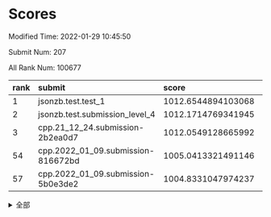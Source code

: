 # Scores

Modified Time: 2022-01-29 10:45:50

Submit Num: 207

All Rank Num: 100677

| rank |               submit               |       score        |       sigma        | pk_num |
| :--- | :--------------------------------- | :----------------- | :----------------- | :----- |
| 1    | jsonzb.test.test_1                 | 1012.6544894103068 | 0.7923505796715525 | 1946   |
| 2    | jsonzb.test.submission_level_4     | 1012.1714769341945 | 0.7819616700148725 | 1946   |
| 3    | cpp.21_12_24.submission-2b2ea0d7   | 1012.0549128665992 | 0.7653950471988631 | 1940   |
| 54   | cpp.2022_01_09.submission-816672bd | 1005.0413321491146 | 0.7221858472847812 | 1947   |
| 57   | cpp.2022_01_09.submission-5b0e3de2 | 1004.8331047974237 | 0.707323819586999  | 1948   |


<details>
<summary>全部</summary>

| rank |                 submit                 |       score        |       sigma        | pk_num |
| :--- | :------------------------------------- | :----------------- | :----------------- | :----- |
| 1    | jsonzb.test.test_1                     | 1012.6544894103068 | 0.7923505796715525 | 1946   |
| 2    | jsonzb.test.submission_level_4         | 1012.1714769341945 | 0.7819616700148725 | 1946   |
| 3    | cpp.21_12_24.submission-2b2ea0d7       | 1012.0549128665992 | 0.7653950471988631 | 1940   |
| 4    | gobigger.level_3.submission_level_3_24 | 1011.3284597876286 | 0.7682459542914062 | 1944   |
| 5    | gobigger.level_3.submission_level_3_6  | 1011.2575426642514 | 0.7768369250231514 | 1947   |
| 6    | gobigger.level_3.submission_level_3_19 | 1011.1109757241196 | 0.7611179461857626 | 1949   |
| 7    | gobigger.level_3.submission_level_3_2  | 1010.9794268591803 | 0.7635870677134143 | 1945   |
| 8    | gobigger.level_3.submission_level_3_18 | 1010.9317198080339 | 0.768598605315819  | 1945   |
| 9    | gobigger.level_3.submission_level_3_49 | 1010.7561191667382 | 0.7690089497946571 | 1947   |
| 10   | gobigger.level_3.submission_level_3_32 | 1010.4020543016561 | 0.7606359231204443 | 1943   |
| 11   | gobigger.level_3.submission_level_3_45 | 1010.3145892022148 | 0.7837977071938655 | 1939   |
| 12   | gobigger.level_3.submission_level_3_34 | 1010.3083656009117 | 0.7507579566162155 | 1942   |
| 13   | gobigger.level_3.submission_level_3_41 | 1010.2752263683627 | 0.7562806724201405 | 1952   |
| 14   | gobigger.level_3.submission_level_3_0  | 1010.2620555910695 | 0.7596533238553175 | 1946   |
| 15   | gobigger.level_3.submission_level_3_1  | 1010.1960733187805 | 0.769949684789684  | 1944   |
| 16   | gobigger.level_3.submission_level_3_12 | 1010.1854705657254 | 0.7432362571046889 | 1945   |
| 17   | gobigger.level_3.submission_level_3_37 | 1010.1801392789316 | 0.7543009842783887 | 1940   |
| 18   | gobigger.level_3.submission_level_3_9  | 1010.1693218962434 | 0.7506015247886072 | 1942   |
| 19   | gobigger.level_3.submission_level_3_46 | 1010.1671619654481 | 0.773834706415365  | 1945   |
| 20   | gobigger.level_3.submission_level_3_40 | 1010.045229203469  | 0.7705588933621407 | 1946   |
| 21   | gobigger.level_3.submission_level_3_4  | 1010.0406792588064 | 0.7609616506356804 | 1947   |
| 22   | gobigger.level_3.submission_level_3_23 | 1010.0000419840343 | 0.7587407745282961 | 1950   |
| 23   | gobigger.level_3.submission_level_3_38 | 1009.9731306850996 | 0.7792689444809375 | 1941   |
| 24   | gobigger.level_3.submission_level_3_13 | 1009.9225533178825 | 0.7434139257393753 | 1945   |
| 25   | gobigger.level_3.submission_level_3_7  | 1009.7973030886184 | 0.7629856792335974 | 1949   |
| 26   | gobigger.level_3.submission_level_3_42 | 1009.7592410062668 | 0.7646271454250031 | 1948   |
| 27   | gobigger.level_3.submission_level_3_39 | 1009.7366015559627 | 0.7594757492724644 | 1945   |
| 28   | gobigger.level_3.submission_level_3_33 | 1009.7143341836826 | 0.7553580505560082 | 1947   |
| 29   | gobigger.level_3.submission_level_3_26 | 1009.6926696311261 | 0.7710566496358097 | 1943   |
| 30   | gobigger.level_3.submission_level_3_14 | 1009.689248245398  | 0.7458691946012617 | 1942   |
| 31   | gobigger.level_3.submission_level_3_17 | 1009.6386695227972 | 0.7696355378440272 | 1948   |
| 32   | gobigger.level_3.submission_level_3_44 | 1009.5840827315312 | 0.7499118358225787 | 1949   |
| 33   | gobigger.level_3.submission_level_3_29 | 1009.5783298764287 | 0.7490515768058104 | 1939   |
| 34   | gobigger.level_3.submission_level_3_5  | 1009.540258638006  | 0.7364764539237892 | 1949   |
| 35   | gobigger.level_3.submission_level_3_11 | 1009.4789679628162 | 0.7485662333766726 | 1951   |
| 36   | gobigger.level_3.submission_level_3_8  | 1009.4154468850386 | 0.7667140177678603 | 1944   |
| 37   | gobigger.level_3.submission_level_3_3  | 1009.3887111595925 | 0.7434139851024945 | 1946   |
| 38   | gobigger.level_3.submission_level_3_15 | 1009.3602848264339 | 0.748865998473589  | 1948   |
| 39   | gobigger.level_3.submission_level_3_36 | 1009.3365568076458 | 0.7485688050423623 | 1942   |
| 40   | gobigger.level_3.submission_level_3_25 | 1009.2922887542243 | 0.7721544689248904 | 1947   |
| 41   | gobigger.level_3.submission_level_3_21 | 1009.2636451863378 | 0.7655631573469825 | 1938   |
| 42   | gobigger.level_3.submission_level_3_10 | 1009.2319435977975 | 0.745140473908754  | 1945   |
| 43   | gobigger.level_3.submission_level_3_30 | 1009.2176340182954 | 0.7597306194087787 | 1943   |
| 44   | gobigger.level_3.submission_level_3_43 | 1009.1927325700012 | 0.7583322131825708 | 1946   |
| 45   | gobigger.level_3.submission_level_3_16 | 1009.1628371156401 | 0.7447362528796916 | 1944   |
| 46   | gobigger.level_3.submission_level_3_28 | 1009.0836818949894 | 0.736149450279035  | 1944   |
| 47   | gobigger.level_3.submission_level_3_35 | 1009.0442576861759 | 0.7373796402273924 | 1945   |
| 48   | gobigger.level_3.submission_level_3_47 | 1009.0066290372431 | 0.7403765847259226 | 1947   |
| 49   | gobigger.level_3.submission_level_3_48 | 1008.8327209013411 | 0.7382288202732477 | 1944   |
| 50   | gobigger.level_3.submission_level_3_22 | 1008.7812143886521 | 0.7417582191262998 | 1952   |
| 51   | gobigger.level_3.submission_level_3_20 | 1008.7801326499055 | 0.7610144032698003 | 1945   |
| 52   | gobigger.level_3.submission_level_3_27 | 1008.5631089515425 | 0.7460944025285151 | 1949   |
| 53   | gobigger.level_3.submission_level_3_31 | 1008.4222052240333 | 0.7410353300934222 | 1947   |
| 54   | cpp.2022_01_09.submission-816672bd     | 1005.0413321491146 | 0.7221858472847812 | 1947   |
| 55   | gobigger.level_1.submission_level_1_36 | 1004.9895707220018 | 0.7244397130545256 | 1949   |
| 56   | gobigger.level_1.submission_level_1_5  | 1004.9749564839644 | 0.7299572458790162 | 1944   |
| 57   | cpp.2022_01_09.submission-5b0e3de2     | 1004.8331047974237 | 0.707323819586999  | 1948   |
| 58   | gobigger.level_1.submission_level_1_6  | 1004.680438704923  | 0.7129368393726886 | 1949   |
| 59   | gobigger.level_1.submission_level_1_44 | 1004.4871214282898 | 0.7143291262669943 | 1941   |
| 60   | gobigger.level_1.submission_level_1_33 | 1004.3715009808603 | 0.7243228347572942 | 1942   |
| 61   | gobigger.level_1.submission_level_1_27 | 1004.368031106864  | 0.716473407905622  | 1947   |
| 62   | gobigger.level_1.submission_level_1_15 | 1004.2219428582218 | 0.7125563638616231 | 1949   |
| 63   | gobigger.level_1.submission_level_1_19 | 1004.1764977246715 | 0.7143853617634811 | 1945   |
| 64   | gobigger.level_1.submission_level_1_13 | 1004.1248504438382 | 0.7081921704912786 | 1942   |
| 65   | gobigger.level_1.submission_level_1_46 | 1003.9529786270118 | 0.7102466508664221 | 1946   |
| 66   | gobigger.level_1.submission_level_1_32 | 1003.9167579167535 | 0.7192834138733791 | 1943   |
| 67   | gobigger.level_1.submission_level_1_0  | 1003.9109809591267 | 0.72212792058139   | 1944   |
| 68   | gobigger.level_1.submission_level_1_2  | 1003.9088937398072 | 0.7235859077388691 | 1951   |
| 69   | gobigger.level_1.submission_level_1_21 | 1003.8572659348404 | 0.73105094594589   | 1953   |
| 70   | gobigger.level_1.submission_level_1_12 | 1003.8216412899346 | 0.7108076287741173 | 1948   |
| 71   | gobigger.level_1.submission_level_1_43 | 1003.7159877615949 | 0.707288311189484  | 1950   |
| 72   | gobigger.level_1.submission_level_1_9  | 1003.6961022689604 | 0.7184208003912173 | 1946   |
| 73   | gobigger.level_1.submission_level_1_14 | 1003.661601867937  | 0.726445054911332  | 1945   |
| 74   | gobigger.level_1.submission_level_1_20 | 1003.637790873869  | 0.7190257259677775 | 1943   |
| 75   | gobigger.level_1.submission_level_1_11 | 1003.6352462499857 | 0.7100275676463428 | 1944   |
| 76   | gobigger.level_1.submission_level_1_24 | 1003.6183433607772 | 0.7140978065120949 | 1950   |
| 77   | gobigger.level_1.submission_level_1_34 | 1003.5424035389403 | 0.7054718544582766 | 1945   |
| 78   | gobigger.level_1.submission_level_1_17 | 1003.471241438777  | 0.7153555190860923 | 1946   |
| 79   | gobigger.level_1.submission_level_1_18 | 1003.4688021890453 | 0.7071522241800805 | 1943   |
| 80   | gobigger.level_1.submission_level_1_26 | 1003.4150861409956 | 0.7107279034235539 | 1948   |
| 81   | gobigger.level_1.submission_level_1_25 | 1003.286405078998  | 0.7126414354675165 | 1942   |
| 82   | gobigger.level_1.submission_level_1_16 | 1003.1997548938094 | 0.7094552888482081 | 1947   |
| 83   | gobigger.level_1.submission_level_1_30 | 1003.1645751134348 | 0.7158841659704209 | 1942   |
| 84   | gobigger.level_1.submission_level_1_22 | 1003.1169089795777 | 0.7091766297539074 | 1951   |
| 85   | gobigger.level_1.submission_level_1_29 | 1003.0619374026035 | 0.7207873514935134 | 1945   |
| 86   | gobigger.level_1.submission_level_1_35 | 1003.0606029794146 | 0.7052535031796902 | 1949   |
| 87   | gobigger.level_1.submission_level_1_1  | 1003.020253581927  | 0.7023869178280937 | 1944   |
| 88   | gobigger.level_1.submission_level_1_48 | 1002.9471925873409 | 0.7187807665137552 | 1944   |
| 89   | gobigger.level_1.submission_level_1_4  | 1002.9466659504557 | 0.7079939187135954 | 1950   |
| 90   | gobigger.level_1.submission_level_1_47 | 1002.9224111728231 | 0.7169935700999991 | 1943   |
| 91   | gobigger.level_1.submission_level_1_40 | 1002.7732318523764 | 0.7188159726850056 | 1947   |
| 92   | gobigger.level_1.submission_level_1_39 | 1002.7729836474829 | 0.7107161631514772 | 1944   |
| 93   | gobigger.level_1.submission_level_1_28 | 1002.7566655705542 | 0.7155773419111369 | 1951   |
| 94   | gobigger.level_1.submission_level_1_10 | 1002.7120751681354 | 0.7103358199810166 | 1944   |
| 95   | gobigger.level_1.submission_level_1_38 | 1002.6461809498599 | 0.7050986534592801 | 1942   |
| 96   | gobigger.level_1.submission_level_1_42 | 1002.5692398854261 | 0.7105831434060925 | 1949   |
| 97   | gobigger.level_1.submission_level_1_3  | 1002.4791044943925 | 0.7147814311013014 | 1944   |
| 98   | gobigger.level_1.submission_level_1_37 | 1002.4680500372792 | 0.7079519365038589 | 1952   |
| 99   | gobigger.level_1.submission_level_1_49 | 1002.3907858897475 | 0.716952583979581  | 1949   |
| 100  | gobigger.level_1.submission_level_1_8  | 1002.341676851124  | 0.7143886562669707 | 1947   |
| 101  | gobigger.level_1.submission_level_1_41 | 1002.260890276399  | 0.7133834851227611 | 1942   |
| 102  | gobigger.level_1.submission_level_1_45 | 1002.128051976243  | 0.7125380933750758 | 1944   |
| 103  | gobigger.level_1.submission_level_1_23 | 1002.1101370365866 | 0.6983114067448575 | 1945   |
| 104  | gobigger.level_1.submission_level_1_7  | 1002.0098643366848 | 0.7111151276790151 | 1940   |
| 105  | gobigger.level_1.submission_level_1_31 | 1001.329890349868  | 0.711112380033128  | 1945   |
| 106  | gobigger.random.submission_random_31   | 997.9468123186805  | 0.7041443296736695 | 1949   |
| 107  | gobigger.random.submission_random_22   | 997.2488041387011  | 0.7135688020310543 | 1946   |
| 108  | gobigger.random.submission_random_40   | 997.2473939103043  | 0.7198346899575073 | 1946   |
| 109  | gobigger.random.submission_random_29   | 997.0659021076924  | 0.7199053077548635 | 1948   |
| 110  | gobigger.random.submission_random_35   | 997.0317856535219  | 0.7029365179844707 | 1944   |
| 111  | gobigger.random.submission_random_38   | 996.9707413012412  | 0.6996126649306916 | 1945   |
| 112  | gobigger.random.submission_random_15   | 996.9276075521681  | 0.7153203527001545 | 1944   |
| 113  | gobigger.random.submission_random_37   | 996.7989474101506  | 0.7071884447009824 | 1945   |
| 114  | gobigger.random.submission_random_16   | 996.7535423864374  | 0.7148818121056659 | 1948   |
| 115  | gobigger.random.submission_random_10   | 996.6822080062042  | 0.7183846909791655 | 1951   |
| 116  | gobigger.random.submission_random_18   | 996.6665976771128  | 0.7095633222390602 | 1944   |
| 117  | gobigger.random.submission_random_0    | 996.4212888311031  | 0.7111745456187647 | 1947   |
| 118  | gobigger.random.submission_random_47   | 996.3306818590365  | 0.7143778146948224 | 1941   |
| 119  | gobigger.random.submission_random_45   | 996.3054146212719  | 0.7025550530657635 | 1947   |
| 120  | gobigger.random.submission_random_11   | 996.3012454212451  | 0.7115295844232871 | 1947   |
| 121  | gobigger.random.submission_random_6    | 996.1892045456626  | 0.7169909213615481 | 1944   |
| 122  | gobigger.random.submission_random_41   | 996.1617326893527  | 0.7252042356067623 | 1942   |
| 123  | gobigger.random.submission_random_39   | 996.0894826786633  | 0.7028963081838399 | 1945   |
| 124  | gobigger.random.submission_random_14   | 996.0871791786856  | 0.7042859989368502 | 1947   |
| 125  | gobigger.random.submission_random_7    | 996.0841501892248  | 0.7136038811039788 | 1943   |
| 126  | gobigger.random.submission_random_33   | 996.0769550860052  | 0.7220968285144742 | 1944   |
| 127  | gobigger.random.submission_random_2    | 996.0598039806225  | 0.7061733291284169 | 1943   |
| 128  | gobigger.random.submission_random_43   | 995.9754957956175  | 0.7105635857916027 | 1946   |
| 129  | gobigger.random.submission_random_8    | 995.9297777975092  | 0.7173571389631564 | 1941   |
| 130  | gobigger.random.submission_random_48   | 995.9234097748167  | 0.7000687187241157 | 1947   |
| 131  | gobigger.random.submission_random_44   | 995.9228495455553  | 0.7234056013189419 | 1947   |
| 132  | gobigger.random.submission_random_34   | 995.9128974953716  | 0.6965361361674405 | 1949   |
| 133  | gobigger.random.submission_random_32   | 995.9070459655686  | 0.7308502024967486 | 1947   |
| 134  | gobigger.random.submission_random_19   | 995.8992137363638  | 0.7104788863929045 | 1947   |
| 135  | gobigger.random.submission_random_30   | 995.8906251264115  | 0.7172741880978319 | 1944   |
| 136  | gobigger.random.submission_random_23   | 995.8903216478188  | 0.7160250169875513 | 1945   |
| 137  | gobigger.random.submission_random_17   | 995.8463652911314  | 0.7025759424592214 | 1944   |
| 138  | gobigger.random.submission_random_49   | 995.8133050934043  | 0.699970306329355  | 1945   |
| 139  | gobigger.random.submission_random_36   | 995.7282997510248  | 0.7120416918917801 | 1945   |
| 140  | gobigger.random.submission_random_3    | 995.7171349040067  | 0.7014881385890311 | 1945   |
| 141  | gobigger.random.submission_random_9    | 995.6798318890211  | 0.7091951531844881 | 1942   |
| 142  | gobigger.random.submission_random_21   | 995.6231995270559  | 0.7168842163632335 | 1947   |
| 143  | gobigger.random.submission_random_46   | 995.490508608919   | 0.7113787486333064 | 1945   |
| 144  | gobigger.random.submission_random_42   | 995.4726081310054  | 0.7353154780092906 | 1942   |
| 145  | gobigger.random.submission_random_4    | 995.447493418514   | 0.7193486868765747 | 1947   |
| 146  | gobigger.random.submission_random_12   | 995.4019053450318  | 0.7136308357914071 | 1946   |
| 147  | gobigger.random.submission_random_28   | 995.3477916512148  | 0.703039670742478  | 1942   |
| 148  | gobigger.random.submission_random_20   | 995.2783764769679  | 0.7120794839570722 | 1947   |
| 149  | gobigger.random.submission_random_24   | 995.2286372122924  | 0.7109055373759896 | 1943   |
| 150  | gobigger.random.submission_random_13   | 995.174290094907   | 0.7347250648910072 | 1942   |
| 151  | gobigger.random.submission_random_25   | 995.113239808528   | 0.7066959209305305 | 1943   |
| 152  | gobigger.random.submission_random_26   | 995.0669112397575  | 0.7220004357154185 | 1945   |
| 153  | gobigger.random.submission_random_27   | 994.8389159980982  | 0.7133281551703847 | 1949   |
| 154  | gobigger.level_2.submission_level_2_12 | 994.6845138483666  | 0.746181947987515  | 1943   |
| 155  | gobigger.random.submission_random_5    | 994.5032906546048  | 0.7014276573245465 | 1947   |
| 156  | gobigger.level_2.submission_level_2_46 | 994.131368531386   | 0.7184066946019987 | 1946   |
| 157  | gobigger.level_2.submission_level_2_36 | 993.8109242271307  | 0.7389116695145626 | 1945   |
| 158  | gobigger.random.submission_random_1    | 993.7213225898848  | 0.7143977782058177 | 1945   |
| 159  | gobigger.level_2.submission_level_2_3  | 993.5494673896413  | 0.7349159764222519 | 1944   |
| 160  | gobigger.level_2.submission_level_2_19 | 993.3081592714503  | 0.7308921214778121 | 1948   |
| 161  | gobigger.level_2.submission_level_2_17 | 993.2981800445975  | 0.7310348281285202 | 1946   |
| 162  | gobigger.level_2.submission_level_2_41 | 993.0829181902895  | 0.7367436571222233 | 1947   |
| 163  | gobigger.level_2.submission_level_2_4  | 993.0678435856712  | 0.7554790910561378 | 1942   |
| 164  | gobigger.level_2.submission_level_2_42 | 992.9251213186586  | 0.7612568013139754 | 1947   |
| 165  | gobigger.level_2.submission_level_2_0  | 992.704352084575   | 0.7343826501279158 | 1948   |
| 166  | gobigger.level_2.submission_level_2_30 | 992.6789178359323  | 0.7397726031522955 | 1950   |
| 167  | gobigger.level_2.submission_level_2_27 | 992.6522796119899  | 0.7413656918624579 | 1945   |
| 168  | gobigger.level_2.submission_level_2_1  | 992.6366208478993  | 0.7241962928178612 | 1946   |
| 169  | gobigger.level_2.submission_level_2_31 | 992.4225180419785  | 0.7324584785459559 | 1946   |
| 170  | gobigger.level_2.submission_level_2_40 | 992.4187006517626  | 0.7571191954337946 | 1940   |
| 171  | gobigger.level_2.submission_level_2_33 | 992.3186842292531  | 0.7600167498732334 | 1949   |
| 172  | gobigger.level_2.submission_level_2_37 | 992.2808839300809  | 0.7290821210125082 | 1948   |
| 173  | gobigger.level_2.submission_level_2_15 | 992.2152515892828  | 0.7393298885315648 | 1942   |
| 174  | gobigger.level_2.submission_level_2_48 | 992.2137822126226  | 0.733853971146913  | 1943   |
| 175  | gobigger.level_2.submission_level_2_8  | 992.1739459627206  | 0.7595123476060475 | 1945   |
| 176  | gobigger.level_2.submission_level_2_25 | 992.1555982810604  | 0.7489682476482994 | 1946   |
| 177  | gobigger.level_2.submission_level_2_16 | 992.1375151468187  | 0.7456878951530154 | 1942   |
| 178  | gobigger.level_2.submission_level_2_9  | 992.0389147612544  | 0.7439075554698983 | 1945   |
| 179  | gobigger.level_2.submission_level_2_24 | 992.0009026994741  | 0.7493217888410386 | 1944   |
| 180  | gobigger.level_2.submission_level_2_23 | 991.8869235800846  | 0.7381244256241539 | 1945   |
| 181  | gobigger.level_2.submission_level_2_6  | 991.8754392612467  | 0.7539994920055494 | 1945   |
| 182  | gobigger.level_2.submission_level_2_14 | 991.8678427343855  | 0.7509928912406441 | 1946   |
| 183  | gobigger.level_2.submission_level_2_11 | 991.8363371836506  | 0.7686888435131112 | 1941   |
| 184  | gobigger.level_2.submission_level_2_47 | 991.7542070476525  | 0.732700406483011  | 1944   |
| 185  | gobigger.level_2.submission_level_2_5  | 991.7073581121936  | 0.7587064833735404 | 1946   |
| 186  | gobigger.level_2.submission_level_2_35 | 991.7007066911702  | 0.752767335289268  | 1948   |
| 187  | gobigger.level_2.submission_level_2_26 | 991.6584920503362  | 0.7432876762643595 | 1947   |
| 188  | gobigger.level_2.submission_level_2_39 | 991.6363802585089  | 0.7398462404827115 | 1942   |
| 189  | gobigger.level_2.submission_level_2_18 | 991.533815135506   | 0.7558617793460087 | 1944   |
| 190  | gobigger.level_2.submission_level_2_10 | 991.5146496300258  | 0.7581239388995759 | 1943   |
| 191  | gobigger.level_2.submission_level_2_21 | 991.4938140869053  | 0.7646513563826782 | 1945   |
| 192  | gobigger.level_2.submission_level_2_29 | 991.4726339464528  | 0.7492099963841595 | 1948   |
| 193  | gobigger.level_2.submission_level_2_20 | 991.4643504814763  | 0.7577072552256725 | 1942   |
| 194  | gobigger.level_2.submission_level_2_28 | 991.3717374744691  | 0.7380089577190081 | 1942   |
| 195  | gobigger.level_2.submission_level_2_13 | 991.350432785345   | 0.7422713989908134 | 1948   |
| 196  | gobigger.level_2.submission_level_2_32 | 991.3459425522832  | 0.7628341961601461 | 1947   |
| 197  | gobigger.level_2.submission_level_2_45 | 991.1725033252642  | 0.7412087583694218 | 1945   |
| 198  | gobigger.level_2.submission_level_2_44 | 991.0492439162219  | 0.7414022580140983 | 1944   |
| 199  | gobigger.level_2.submission_level_2_7  | 990.9857204141102  | 0.7483477860441704 | 1948   |
| 200  | gobigger.level_2.submission_level_2_49 | 990.9066009671631  | 0.7629883030284131 | 1950   |
| 201  | gobigger.level_2.submission_level_2_22 | 990.7986101793143  | 0.7546604328629621 | 1941   |
| 202  | gobigger.level_2.submission_level_2_43 | 990.7605600934589  | 0.7735783111376863 | 1941   |
| 203  | gobigger.level_2.submission_level_2_38 | 990.493074695441   | 0.7658310986379009 | 1947   |
| 204  | gobigger.level_2.submission_level_2_2  | 990.0887966890838  | 0.7568071236328033 | 1951   |
| 205  | gobigger.level_2.submission_level_2_34 | 990.0621514008169  | 0.7784929053666221 | 1949   |
| 206  | gobigger.none.submission_none_1        | 977.6259913974835  | 1.3250610040150343 | 1950   |
| 207  | gobigger.none.submission_none_0        | 975.5258062818498  | 1.4893398761660186 | 1939   |

</details>